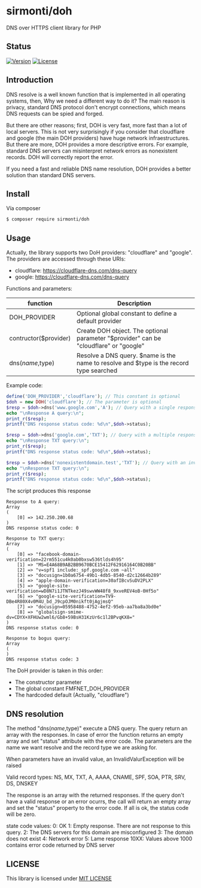 # sirmonti/doh

DNS over HTTPS client library for PHP

## Status

[![Version](https://poser.pugx.org/sirmonti/doh/version)](//packagist.org/packages/sirmonti/doh)
[![License](https://poser.pugx.org/sirmonti/doh/license)](//packagist.org/packages/sirmonti/doh)

## Introduction

DNS resolve is a well known function that is implemented in all operating systems, then, Why we need a different way to do it?
The main reason is privacy, standard DNS protocol don't encrypt connections, which means DNS requests can be spied and forged.

But there are other reasons; first, DOH is very fast, more fast than a lot of local servers. This is not very surprisingly if you consider that cloudflare
and google (the main DOH providers) have huge network infraestructures. But there are more, DOH provides a more descriptive errors. For example,
standard DNS servers can misinterpret network errors as nonexistent records. DOH will correctly report the error.

If you need a fast and reliable DNS name resolution, DOH provides a better solution than standard DNS servers.

## Install

Vía composer

``` bash
$ composer require sirmonti/doh
```

## Usage

Actually, the library supports two DoH providers: "cloudflare" and "google".
The providers are accessed through these URIs:
- cloudflare: https://cloudflare-dns.com/dns-query
- google: https://cloudflare-dns.com/dns-query

Functions and parameters:

|function|Description|
|---|---|
|DOH_PROVIDER|Optional global constant to define a default provider|
|contructor($provider)|Create DOH object. The optional parameter "$provider" can be "cloudflare" or "google"|
|dns($name,$type)|Resolve a DNS query. $name is the name to resolve and $type is the record type searched|

Example code:

```php
define('DOH_PROVIDER','cloudflare'); // This constant is optional
$doh = new DOH('cloudflare'); // The parameter is optional
$resp = $doh->dns('www.google.com','A'); // Query with a single response
echo "\nResponse A query:\n";
print_r($resp);
printf("DNS response status code: %d\n",$doh->status);

$resp = $doh->dns('google.com','TXT'); // Query with a multiple response
echo "\nResponse TXT query:\n";
print_r($resp);
printf("DNS response status code: %d\n",$doh->status);

$resp = $doh->dns('nonexistentdomain.test','TXT'); // Query with an invalid response
echo "\nResponse TXT query:\n";
print_r($resp);
printf("DNS response status code: %d\n",$doh->status);

```

The script produces this response
```
Response to A query:
Array
(
    [0] => 142.250.200.68
)
DNS response status code: 0

Response to TXT query:
Array
(
    [0] => "facebook-domain-verification=22rm551cu4k0ab0bxsw536tlds4h95"
    [1] => "MS=E4A68B9AB2BB9670BCE15412F62916164C0B20BB"
    [2] => "v=spf1 include:_spf.google.com ~all"
    [3] => "docusign=1b0a6754-49b1-4db5-8540-d2c12664b289"
    [4] => "apple-domain-verification=30afIBcvSuDV2PLX"
    [5] => "google-site-verification=wD8N7i1JTNTkezJ49swvWW48f8_9xveREV4oB-0Hf5o"
    [6] => "google-site-verification=TV9-DBe4R80X4v0M4U_bd_J9cpOJM0nikft0jAgjmsQ"
    [7] => "docusign=05958488-4752-4ef2-95eb-aa7ba8a3bd0e"
    [8] => "globalsign-smime-dv=CDYX+XFHUw2wml6/Gb8+59BsH31KzUr6c1l2BPvqKX8="
)
DNS response status code: 0

Response to bogus query:
Array
(
)
DNS response status code: 3
```

The DoH provider is taken in this order:
- The constructor parameter
- The global constant FMFNET_DOH_PROVIDER
- The hardcoded default (Actually, "cloudflare")

## DNS resolution

The method "dns($name,$type)" execute a DNS query. The query return an array with the
responses. In case of error the function returns an empty array and set "status"
attribute with the error code. The parameters are the name we want resolve
and the record type we are asking for.

When parameters have an invalid value, an InvalidValurException will be raised

Valid record types: NS, MX, TXT, A, AAAA, CNAME, SPF, SOA, PTR, SRV, DS, DNSKEY

The response is an array with the returned responses. If the query don't have a
valid response or an error ocurrs, the call will return an empty array and set
the "status" property to the error code. If all is ok, the status code will be zero.

state code values:
    0: OK
    1: Empty response. There are not response to this query.
    2: The DNS servers for this domain are misconfigured
    3: The domain does not exist
    4: Network error
    5: Lame response
 10XX: Values above 1000 contains error code returned by DNS server

## LICENSE

This library is licensed under [MIT LICENSE](LICENSE)
